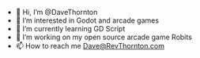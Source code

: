 - 👋 Hi, I’m @DaveThornton
- 👀 I’m interested in Godot and arcade games
- 🌱 I’m currently learning GD Script
- 💞️ I’m working on my open source arcade game Robits
- 📫 How to reach me Dave@RevThornton.com

<!---
DaveThornton/DaveThornton is a ✨ special ✨ repository because its `README.md` (this file) appears on your GitHub profile.
You can click the Preview link to take a look at your changes.
--->
